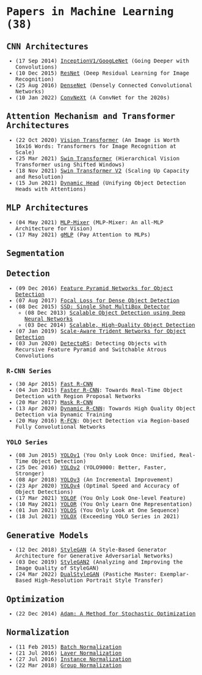 <span style="font-family:monospace">

# Papers in Machine Learning (38)

## CNN Architectures

* (17 Sep 2014) [InceptionV1/GoogLeNet](https://arxiv.org/abs/1409.4842) (Going Deeper with Convolutions)
* (10 Dec 2015) [ResNet](https://arxiv.org/abs/1512.03385) (Deep Residual Learning for Image Recognition)
* (25 Aug 2016) [DenseNet](https://arxiv.org/abs/1608.06993) (Densely Connected Convolutional Networks)
* (10 Jan 2022) [ConvNeXt](https://arxiv.org/abs/2201.03545) (A ConvNet for the 2020s)

## Attention Mechanism and Transformer Architectures

* (22 Oct 2020) [Vision Transformer](https://arxiv.org/abs/2010.11929) (An Image is Worth 16x16 Words: Transformers for Image Recognition at Scale)
* (25 Mar 2021) [Swin Transformer](https://arxiv.org/abs/2103.14030) (Hierarchical Vision Transformer using Shifted Windows)
* (18 Nov 2021) [Swin Transformer V2](https://arxiv.org/abs/2111.09883) (Scaling Up Capacity and Resolution)
* (15 Jun 2021) [Dynamic Head](https://arxiv.org/abs/2106.08322) (Unifying Object Detection Heads with Attentions)

## MLP Architectures

* (04 May 2021) [MLP-Mixer](https://arxiv.org/abs/2105.01601) (MLP-Mixer: An all-MLP Architecture for Vision)
* (17 May 2021) [gMLP](https://arxiv.org/abs/2105.08050) (Pay Attention to MLPs)

## Segmentation

## Detection

* (09 Dec 2016) [Feature Pyramid Networks for Object Detection](https://arxiv.org/abs/1612.03144)
* (07 Aug 2017) [Focal Loss for Dense Object Detection](https://arxiv.org/abs/1708.02002)
* (08 Dec 2015) [SSD: Single Shot MultiBox Detector](https://arxiv.org/abs/1512.02325)
    * (08 Dec 2013) [Scalable Object Detection using Deep Neural Networks](https://arxiv.org/abs/1312.2249)
    * (03 Dec 2014) [Scalable, High-Quality Object Detection](https://arxiv.org/abs/1412.1441)
* (07 Jan 2019) [Scale-Aware Trident Networks for Object Detection](https://arxiv.org/abs/1901.01892)
* (03 Jun 2020) [DetectoRS](https://arxiv.org/abs/2006.02334): Detecting Objects with Recursive Feature Pyramid and Switchable Atrous Convolutions

### R-CNN Series

* (30 Apr 2015) [Fast R-CNN](https://arxiv.org/abs/1504.08083)
* (04 Jun 2015) [Faster R-CNN](https://arxiv.org/abs/1506.01497): Towards Real-Time Object Detection with Region Proposal Networks
* (20 Mar 2017) [Mask R-CNN](https://arxiv.org/abs/1703.06870)
* (13 Apr 2020) [Dynamic R-CNN](https://arxiv.org/abs/2004.06002): Towards High Quality Object Detection via Dynamic Training
* (20 May 2016) [R-FCN](https://arxiv.org/abs/1605.06409): Object Detection via Region-based Fully Convolutional Networks

### YOLO Series

* (08 Jun 2015) [YOLOv1](https://arxiv.org/abs/1506.02640) (You Only Look Once: Unified, Real-Time Object Detection)
* (25 Dec 2016) [YOLOv2](https://arxiv.org/abs/1612.08242) (YOLO9000: Better, Faster, Stronger)
* (08 Apr 2018) [YOLOv3](https://arxiv.org/abs/1804.02767) (An Incremental Improvement)
* (23 Apr 2020) [YOLOv4](https://arxiv.org/abs/2004.10934) (Optimal Speed and Accuracy of Object Detections)
* (17 Mar 2021) [YOLOF](https://arxiv.org/abs/2103.09460) (You Only Look One-level Feature)
* (10 May 2021) [YOLOR](https://arxiv.org/abs/2105.04206) (You Only Learn One Representation)
* (01 Jun 2021) [YOLOS](https://arxiv.org/abs/2106.00666) (You Only Look at One Sequence)
* (18 Jul 2021) [YOLOX](https://arxiv.org/abs/2107.08430) (Exceeding YOLO Series in 2021)

## Generative Models

* (12 Dec 2018) [StyleGAN](https://arxiv.org/abs/1812.04948) (A Style-Based Generator Architecture for Generative Adversarial Networks)
* (03 Dec 2019) [StyleGAN2](https://arxiv.org/abs/1912.04958) (Analyzing and Improving the Image Quality of StyleGAN)
* (24 Mar 2022) [DualStyleGAN](https://arxiv.org/abs/2203.13248) (Pastiche Master: Exemplar-Based High-Resolution Portrait Style Transfer)

## Optimization

* (22 Dec 2014) [Adam: A Method for Stochastic Optimization](https://arxiv.org/abs/1412.6980)

## Normalization

* (11 Feb 2015) [Batch Normalization](https://arxiv.org/abs/1502.03167)
* (21 Jul 2016) [Layer Normalization](https://arxiv.org/abs/1607.06450)
* (27 Jul 2016) [Instance Normalization](https://arxiv.org/abs/1607.08022)
* (22 Mar 2018) [Group Normalization](https://arxiv.org/abs/1803.08494)
